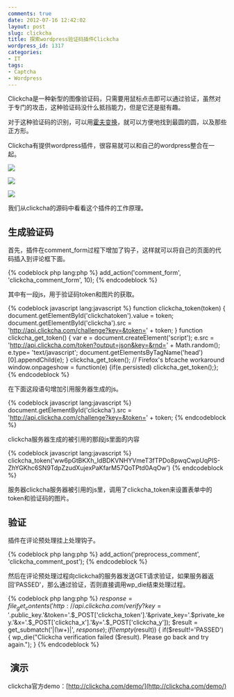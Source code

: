 ```yaml
---
comments: true
date: 2012-07-16 12:42:02
layout: post
slug: clickcha
title: 探索wordpress验证码插件Clickcha
wordpress_id: 1317
categories:
- IT
tags:
- Captcha
- Wordpress
---
```


Clickcha是一种新型的图像验证码，只需要用鼠标点击即可以通过验证，虽然对于专门的攻击，这种验证码没什么抵挡能力，但是它还是挺有趣。




对于这种验证码的识别，可以用[霍夫变换](http://zh.wikipedia.org/wiki/%E9%9C%8D%E5%A4%AB%E5%8F%98%E6%8D%A2)，就可以方便地找到最圆的圆，以及那些正方形。




Clickcha有提供wordpress插件，很容易就可以和自己的wordpress整合在一起。<!-- more -->







[![](http://everet.org/wp-content/uploads/2012/07/challenge-1.png)](http://everet.org/wp-content/uploads/2012/07/challenge-1.png)







[![](http://everet.org/wp-content/uploads/2012/07/challenge-2.png)](http://everet.org/wp-content/uploads/2012/07/challenge-2.png)







[![](http://everet.org/wp-content/uploads/2012/07/challenge.png)](http://everet.org/wp-content/uploads/2012/07/challenge.png)







我们从clickcha的源码中看看这个插件的工作原理。




## 生成验证码






首先，插件在comment_form过程下增加了钩子，这样就可以将自己的页面的代码插入到评论框下面。

{% codeblock php lang:php %}
add_action('comment_form', 'clickcha_comment_form', 10);
{% endcodeblock %}

其中有一段js，用于验证码token和图片的获取。

{% codeblock javascript lang:javascript %}
function clickcha_token(token) {
    document.getElementById('clickchatoken').value = token;
    document.getElementById('clickcha').src = 'http://api.clickcha.com/challenge?key=&token=' + token;
}
function clickcha_get_token() {
    var e = document.createElement('script');
    e.src = 'http://api.clickcha.com/token?output=json&key=&rnd=' + Math.random();
    e.type= 'text/javascript';
    document.getElementsByTagName('head')[0].appendChild(e); 
}
clickcha_get_token();
// Firefox's bfcache workaround
window.onpageshow = function(e) {if(e.persisted) clickcha_get_token();};
{% endcodeblock %}

在下面这段语句增加引用服务器生成的js。

{% codeblock javascript lang:javascript %}
document.getElementById('clickcha').src = 'http://api.clickcha.com/challenge?key=&token=' + token;
{% endcodeblock %}

clickcha服务器生成的被引用的那段js里面的内容

{% codeblock javascript lang:javascript %}
clickcha_token('ww6pGtBKXh_IdBDKVNHYVmeT3fTPDo8pwqCwpUqPIS-ZhYGKhc6SN9TdpZzudXujexPaKfarM57QoTPtd0AqOw')
{% endcodeblock %}

服务器clickcha服务器被引用的js里，调用了clickcha_token来设置表单中的token和验证码的图片。









## 验证


插件在评论预处理挂上处理钩子。

{% codeblock php lang:php %}
add_action('preprocess_comment', 'clickcha_comment_post');
{% endcodeblock %}

然后在评论预处理过程向clickcha的服务器发送GET请求验证，如果服务器返回'PASSED'，那么通过验证，否则直接调用wp_die结束处理过程。

{% codeblock php lang:php %}
$response=file_get_contents('http://api.clickcha.com/verify?key='.$public_key.'&token='.$_POST['clickcha_token'].'&private_key='.$private_key.'&x='.$_POST['clickcha_x'].'&y='.$_POST['clickcha_y']);
$result = get_submatch('|(\w+)|', $response);
if(!empty($result)) {
    if($result!='PASSED') {
        wp_die("Clickcha verification failed ($result). Please go back and try again.");
    }
{% endcodeblock %}



##  演示


clickcha官方demo：[http://clickcha.com/demo/](http://clickcha.com/demo/)





